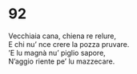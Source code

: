 # 92

Vecchiaia cana, chiena re relure,  
E chi nu’ nce crere la pozza pruvare.  
’E lu magnà nu’ piglio sapore,  
N’aggio riente pe’ lu mazzecare.
